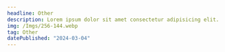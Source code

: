 ```yaml
---
headline: Other
description: Lorem ipsum dolor sit amet consectetur adipisicing elit.
img: /Imgs/256-144.webp
tag: Other
datePublished: "2024-03-04"
---
```


